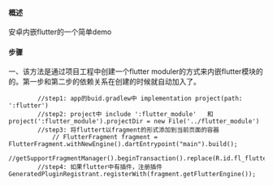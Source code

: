 #### 概述
安卓内嵌flutter的一个简单demo

#### 步骤
一、该方法是通过项目工程中创建一个flutter moduler的方式来内嵌flutter模块的的。第一步和第二步的依赖关系在创建的时候就自动加入了。
```
        //step1: app的buid.gradlew中 implementation project(path: ':flutter')
        //step2: project中 include ':flutter_module'   和 project(':flutter_module').projectDir = new File('../flutter_module')
        //step3: 将fluttert以fragment的形式添加到当前页面的容器
            // FlutterFragment fragment = FlutterFragment.withNewEngine().dartEntrypoint("main").build();
            //getSupportFragmentManager().beginTransaction().replace(R.id.fl_flutter,fragment).commitNow();
        //step4: 如果flutter中有插件，注册插件 GeneratedPluginRegistrant.registerWith(fragment.getFlutterEngine());
```